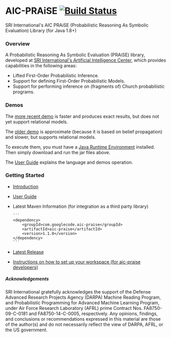 # AIC-PRAiSE [![Build Status](https://travis-ci.org/aic-sri-international/aic-praise.svg?branch=master)](https://travis-ci.org/aic-sri-international/aic-praise)
SRI International's AIC PRAiSE (Probabilistic Reasoning As Symbolic Evaluation) Library (for Java 1.8+)

### Overview
A Probabilistic Reasoning As Symbolic Evaluation (PRAiSE) library, developed at 
[SRI International's Artificial Intelligence Center](http://www.ai.sri.com/), which provides capabilities in the following areas:

* Lifted First-Order Probabilistic Inference.
* Support for defining First-Order Probabilistic Models. 
* Support for performing inference on (fragments of) Church probabilistic programs.

### Demos

The [more recent demo](https://github.com/aic-sri-international/aic-praise/releases/download/20150602_latest_demo_apps/aic-praise-old-demo-app.jar) is faster and produces exact results, but does not yet support relational models.

The [older demo](https://github.com/aic-sri-international/aic-praise/releases/download/20150602_latest_demo_apps/aic-praise-old-demo-app.jar) is approximate (because it is based on belief propagation) and slower, but supports relational models.

To execute them, you must have a [Java Runtime Environment](http://java.com/en/download/) installed. Then simply download and run the jar files above.

The [User Guide](https://github.com/aic-sri-international/aic-praise/wiki/docs/user%20guide.pdf) explains the language and demos operation.

### Getting Started
* [Introduction](https://github.com/aic-sri-international/aic-praise/wiki/Introduction)
* [User Guide](https://github.com/aic-sri-international/aic-praise/wiki/docs/user%20guide.pdf)
* Latest Maven Information (for integration as a third party library)
      
      ```
      <dependency>
          <groupId>com.googlecode.aic-praise</groupId>
          <artifactId>aic-praise</artifactId>
          <version>1.1.0</version>
      </dependency>
      ```
* [Latest Release](https://github.com/aic-sri-international/aic-praise/releases)
* [Instructions on how to set up your workspace (for aic-praise developers)](https://github.com/aic-sri-international/aic-praise/wiki/Getting-Started)

##### Acknowledgements
SRI International gratefully acknowledges the support of the Defense Advanced Research Projects Agency (DARPA) 
Machine Reading Program, and Probabilistic Programming for Advanced Machine Learning Program, under Air Force 
Research Laboratory (AFRL) prime Contract Nos. FA8750-09-C-0181 and FA8750-14-C-0005, respectively. Any opinions, 
findings, and conclusions or recommendations expressed in this material are those of the author(s) and do not 
necessarily reflect the view of DARPA, AFRL, or the US government.
